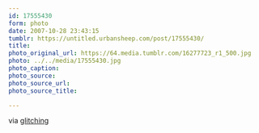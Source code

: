 ```yaml
---
id: 17555430
form: photo
date: 2007-10-28 23:43:15
tumblr: https://untitled.urbansheep.com/post/17555430/
title:
photo_original_url: https://64.media.tumblr.com/16277723_r1_500.jpg
photo: ../../media/17555430.jpg
photo_caption:
photo_source:
photo_source_url:
photo_source_title:

---
```


<p>via <a href="http://glitching.tumblr.com/post/16277723">glitching</a></p>
